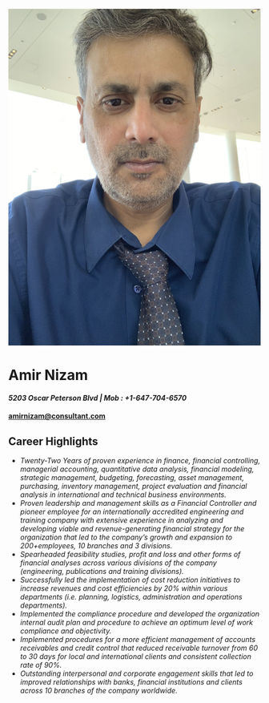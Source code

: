 ![My Photo](Images/thumbnail_IMG_2836.jpg)
# Amir Nizam

#### *5203 Oscar Peterson Blvd | Mob : +1-647-704-6570*
#### amirnizam@consultant.com   
## Career Highlights
- *Twenty-Two Years of proven experience in finance, financial controlling, managerial accounting, quantitative data analysis, financial modeling, strategic management, budgeting, forecasting, asset management, purchasing, inventory management, project evaluation and financial analysis in international and technical business environments.*
- *Proven leadership and management skills as a Financial Controller and pioneer employee for an internationally accredited engineering and training company with extensive experience in analyzing and developing viable and revenue-generating financial strategy for the organization that led to the company’s growth and expansion to 200+employees, 10 branches and 3 divisions.*
- *Spearheaded feasibility studies, profit and loss and other forms of financial analyses across various divisions of the company (engineering, publications and training divisions).*
- *Successfully led the implementation of cost reduction initiatives to increase revenues and cost efficiencies by 20% within various departments (i.e. planning, logistics, administration and operations departments).*
- *Implemented the compliance procedure and developed the organization internal audit plan and procedure to achieve an optimum level of work compliance and objectivity.*
- *Implemented procedures for a more efficient management of accounts receivables and credit control that reduced receivable turnover from 60 to 30 days for local and international clients and consistent collection rate of 90%.*
- *Outstanding interpersonal and corporate engagement skills that led to improved relationships with banks, financial institutions and clients across 10 branches of the company worldwide.*
